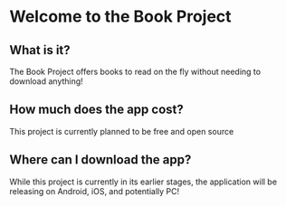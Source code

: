 # Welcome to the Book Project

## What is it?

The Book Project offers books to read on the fly without needing to download anything!

## How much does the app cost?

This project is currently planned to be free and open source

## Where can I download the app?

While this project is currently in its earlier stages, the application will be releasing on Android, iOS, and potentially PC!
